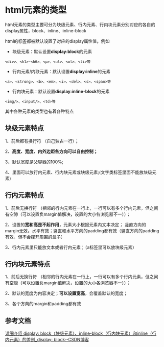 # html元素的类型

html元素的类型主要可分为块级元素、行内元素、行内块元素分别对应的各自的display属性，block、inline、inline-block

html的标签都被默认设置了对应的display属性值，例如

* 块级元素：默认设置**display:block**的元素

```text
<div>、<h1>~<h6>、<p>、<ul>、<ol>、<li>等
```

* 行内元素/内联元素：默认设置**display:inline**的元素

```text
<a>、<strong>、<b>、<em>、<i>、<del>、<s>、<span>等
```

* 行内块元素：默认设置**display:inline-block**的元素

```text
<img/>、<input/>、<td>等
```

其中各种元素的类型也有着各种特点

## 块级元素特点

1、前后都有换行符 （自己独占一行）；

2、**高度、宽度、内外边距各方向可以自由控制；**

3、默认宽度是父容器的100%;

4、里面可以放行内元素、行内块元素或块级元素;(文字类标签里面不能放块级元素)

## 行内元素特点

1、前后无换行符 （相邻的行内元素在一行上，一行可以有多个行内元素，但之间有空隙（可以设置负margin值解决，设置的大小各浏览器不一））；

2、设置的**宽和高是不起作用**，元素大小根据元素内文本决定； 竖直方向的margin无效，水平有效；竖直和水平方向的padding都有效（竖直方向的padding有效，但不会撑开周围的盒子）

3、行内元素里只能放文本或者行内元素；（a标签里可以放块级元素）

## 行内块元素特点

1、前后无换行符 （相邻的行内元素在一行上，一行可以有多个行内元素，但之间有空隙（可以设置负margin值解决，设置的大小各浏览器不一））；

2、默认的宽度为内容决定；**可以设置宽高**，会覆盖默认的宽度；

3、各个方向的margin和padding都有效



## 参考文档

[详细介绍 display: block（块级元素）、inline-block（行内块元素）和inline（行内元素）的差别_display: block;-CSDN博客](https://blog.csdn.net/qq_43532275/article/details/132692440)